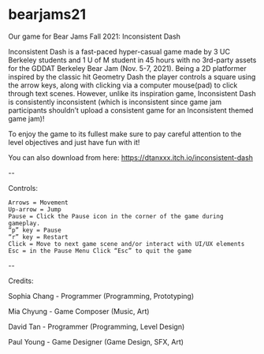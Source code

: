 # bearjams21
Our game for Bear Jams Fall 2021: Inconsistent Dash

Inconsistent Dash is a fast-paced hyper-casual game made by 3 UC Berkeley students and 1 U of M student in 45 hours with no 3rd-party assets for the GDDAT Berkeley Bear Jam (Nov. 5-7, 2021). Being a 2D platformer inspired by the classic hit Geometry Dash the player controls a square using the arrow keys, along with clicking via a computer mouse(pad) to click through text scenes. However, unlike its inspiration game, Inconsistent Dash is consistently inconsistent (which is inconsistent since game jam participants shouldn’t upload a consistent game for an Inconsistent themed game jam)! 

To enjoy the game to its fullest make sure to pay careful attention to the level objectives and just have fun with it!

You can also download from here: https://dtanxxx.itch.io/inconsistent-dash

-- 

Controls:

    Arrows = Movement
    Up-arrow = Jump
    Pause = Click the Pause icon in the corner of the game during gameplay.
    “p” key = Pause
    “r” key = Restart
    Click = Move to next game scene and/or interact with UI/UX elements
    Esc = in the Pause Menu Click “Esc” to quit the game 

-- 

Credits:

Sophia Chang - Programmer (Programming, Prototyping)

Mia Chyung - Game Composer (Music, Art)

David Tan - Programmer (Programming, Level Design)

Paul Young - Game Designer (Game Design, SFX, Art) 
